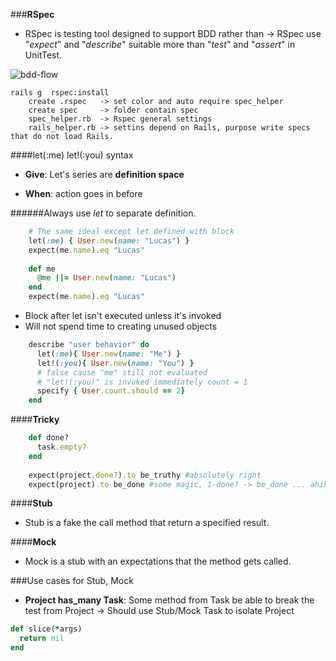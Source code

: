 ###**RSpec**

- RSpec is testing tool designed to support BDD rather than ->  RSpec use "_expect_" and "_describe_" suitable more than  "_test_" and "_assert_" in UnitTest.

![bdd-flow](./images/bdd-workflow.png)

```
rails g  rspec:install
    create .rspec   -> set color and auto require spec_helper
    create spec     -> folder contain spec
    spec_helper.rb  -> Rspec general settings
    rails_helper.rb -> settins depend on Rails, purpose write specs that do not load Rails.
```

####let(:me) let!(:you) syntax

- **Give**: Let's series are **definition space**

- **When**: action goes in before


######Always use _let_ to separate definition. 

```ruby
    # The same ideal except let defined with block
    let(:me) { User.new(name: "Lucas") } 
    expect(me.name).eq "Lucas"
    
    def me
      @me ||= User.new(name: "Lucas")
    end
    expect(me.name).eq "Lucas"
```

- Block after let isn't executed unless it's invoked
- Will not spend time to creating unused objects

```ruby
    describe "user behavior" do
      let(:me){ User.new(name: "Me") }
      let!(:you){ User.new(name: "You") }
      # false cause "me" still not evaluated
      # "let!(:you)" is invoked immediately count = 1
      specify { User.count.should == 2}
    end
```

####**Tricky**

```ruby
    def done? 
      task.empty? 
    end
    
    expect(project.done?).to be_truthy #absolutely right
    expect(project).to be_done #some magic, 1-done? -> be_done ... ahihi
```

####**Stub**

- Stub is a fake the call method that return a specified result.

####**Mock**

- Mock is a stub with an expectations that the method gets called.

###Use cases for Stub, Mock

- **Project has_many Task**: Some method from Task be able to break the test from Project
    -> Should use Stub/Mock Task to isolate Project

```ruby
def slice(*args)
  return nil
end
```




 

